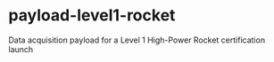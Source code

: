 # payload-level1-rocket
Data acquisition payload for a Level 1 High-Power Rocket certification launch
